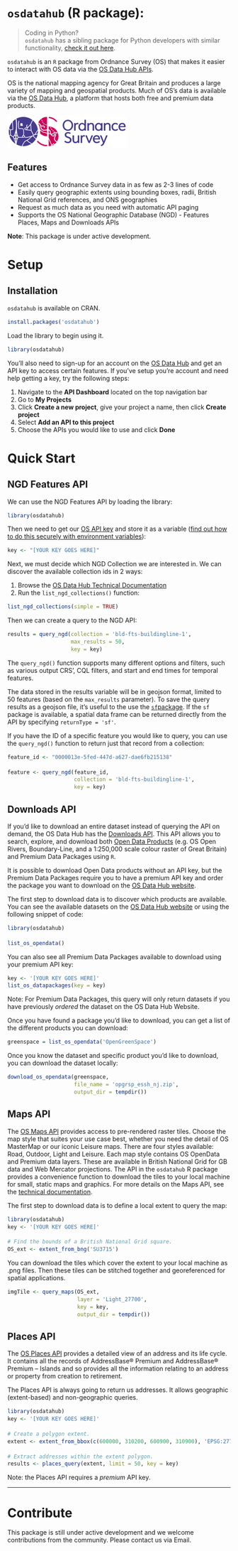 
<!-- README.md is generated from README.Rmd. Please edit that file -->

# `osdatahub` (R package):

<!-- badges: start -->
<!-- badges: end -->

> Coding in Python?  
> `osdatahub` has a sibling package for Python developers with similar
> functionality, [check it out
> here](https://github.com/OrdnanceSurvey/osdatahub).

`osdatahub` is an `R` package from Ordnance Survey (OS) that makes it
easier to interact with OS data via the [OS Data Hub
APIs](https://osdatahub.os.uk/).

OS is the national mapping agency for Great Britain and produces a large
variety of mapping and geospatial products. Much of OS’s data is
available via the [OS Data Hub](https://osdatahub.os.uk/), a platform
that hosts both free and premium data products.

<img src="man/figures/os-logo.png">

## Features

-   Get access to Ordnance Survey data in as few as 2-3 lines of code
-   Easily query geographic extents using bounding boxes, radii, British
    National Grid references, and ONS geographies
-   Request as much data as you need with automatic API paging
-   Supports the OS National Geographic Database (NGD) - Features
    Places, Maps and Downloads APIs

**Note**: This package is under active development.

# Setup

## Installation

`osdatahub` is available on CRAN.

``` r
install.packages('osdatahub')
```

Load the library to begin using it.

``` r
library(osdatahub)
```

You’ll also need to sign-up for an account on the [OS Data
Hub](https://osdatahub.os.uk/) and get an API key to access certain
features. If you’ve setup you’re account and need help getting a key,
try the following steps:

1.  Navigate to the **API Dashboard** located on the top navigation bar
2.  Go to **My Projects**
3.  Click **Create a new project**, give your project a name, then click
    **Create project**
4.  Select **Add an API to this project**
5.  Choose the APIs you would like to use and click **Done**

# Quick Start

## NGD Features API

We can use the NGD Features API by loading the library:

``` r
library(osdatahub)
```

Then we need to get our [OS API key](https://osdatahub.os.uk/) and store
it as a variable ([find out how to do this securely with environment
variables](https://github.com/OrdnanceSurvey/osdatahub/blob/master/Examples/Setting%20up%20an%20API%20key.ipynb)):

``` r
key <- "[YOUR KEY GOES HERE]"
```

Next, we must decide which NGD Collection we are interested in. We can
discover the available collection ids in 2 ways:

1.  Browse the [OS Data Hub Technical
    Documentation](https://osdatahub.os.uk/docs/ofa/technicalSpecification)
2.  Run the `list_ngd_collections()` function:

``` r
list_ngd_collections(simple = TRUE)
```

Then we can create a query to the NGD API:

``` r
results = query_ngd(collection = 'bld-fts-buildingline-1',
                    max_results = 50,
                    key = key)
```

The `query_ngd()` function supports many different options and filters,
such as various output CRS’, CQL filters, and start and end times for
temporal features.

The data stored in the results variable will be in geojson format,
limited to 50 features (based on the `max_results` parameter). To save
the query results as a geojson file, it’s useful to the use the
[`sf`package](https://cran.r-project.org/package=sf). If the `sf`
package is available, a spatial data frame can be returned directly from
the API by specifying `returnType = 'sf'`.

If you have the ID of a specific feature you would like to query, you
can use the `query_ngd()` function to return just that record from a
collection:

``` r
feature_id <- "0000013e-5fed-447d-a627-dae6fb215138"

feature <- query_ngd(feature_id, 
                     collection = 'bld-fts-buildingline-1', 
                     key = key)
```

## Downloads API

If you’d like to download an entire dataset instead of querying the API
on demand, the OS Data Hub has the [Downloads
API](https://osdatahub.os.uk/docs/downloads/technicalSpecification).
This API allows you to search, explore, and download both [Open Data
Products](https://osdatahub.os.uk/downloads/open) (e.g. OS Open Rivers,
Boundary-Line, and a 1:250,000 scale colour raster of Great Britain) and
Premium Data Packages using `R`.

It is possible to download Open Data products without an API key, but
the Premium Data Packages require you to have a premium API key and
order the package you want to download on the [OS Data Hub
website](https://osdatahub.os.uk/downloads/).

The first step to download data is to discover which products are
available. You can see the available datasets on the [OS Data Hub
website](https://osdatahub.os.uk/downloads/) or using the following
snippet of code:

``` r
library(osdatahub)

list_os_opendata()
```

You can also see all Premium Data Packages available to download using
your premium API key:

``` r
key <- '[YOUR KEY GOES HERE]'
list_os_datapackages(key = key)
```

Note: For Premium Data Packages, this query will only return datasets if
you have previously *ordered* the dataset on the OS Data Hub Website.

Once you have found a package you’d like to download, you can get a list
of the different products you can download:

``` r
greenspace = list_os_opendata('OpenGreenSpace')
```

Once you know the dataset and specific product you’d like to download,
you can download the dataset locally:

``` r
download_os_opendata(greenspace, 
                     file_name = 'opgrsp_essh_nj.zip', 
                     output_dir = tempdir())
```

## Maps API

The [OS Maps
API](https://osdatahub.os.uk/docs/wmts/technicalSpecification) provides
access to pre-rendered raster tiles. Choose the map style that suites
your use case best, whether you need the detail of OS MasterMap or our
iconic Leisure maps. There are four styles available: Road, Outdoor,
Light and Leisure. Each map style contains OS OpenData and Premium data
layers. These are available in British National Grid for GB data and Web
Mercator projections. The API in the `osdatahub` R package provides a
convenience function to download the tiles to your local machine for
small, static maps and graphics. For more details on the Maps API, see
the [technical
documentation](https://osdatahub.os.uk/docs/wmts/technicalSpecification).

The first step to download data is to define a local extent to query the
map:

``` r
library(osdatahub)
key <- '[YOUR KEY GOES HERE]'

# Find the bounds of a British National Grid square.
OS_ext <- extent_from_bng('SU3715')
```

You can download the tiles which cover the extent to your local machine
as .png files. Then these tiles can be stitched together and
georeferenced for spatial applications.

``` r
imgTile <- query_maps(OS_ext, 
                      layer = 'Light_27700', 
                      key = key,
                      output_dir = tempdir())
```

## Places API

The [OS Places
API](https://osdatahub.os.uk/docs/places/technicalSpecification)
provides a detailed view of an address and its life cycle. It contains
all the records of AddressBase® Premium and AddressBase® Premium –
Islands and so provides all the information relating to an address or
property from creation to retirement.

The Places API is always going to return us addresses. It allows
geographic (extent-based) and non-geographic queries.

``` r
library(osdatahub)
key <- '[YOUR KEY GOES HERE]'

# Create a polygon extent.
extent <- extent_from_bbox(c(600000, 310200, 600900, 310900), 'EPSG:27700')

# Extract addresses within the extent polygon.
results <- places_query(extent, limit = 50, key = key)
```

Note: the Places API requires a *premium* API key.

------------------------------------------------------------------------

# Contribute

This package is still under active development and we welcome
contributions from the community. Please contact us via Email.
